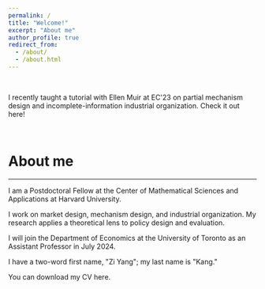 ```yaml
---
permalink: /
title: "Welcome!"
excerpt: "About me"
author_profile: true
redirect_from: 
  - /about/
  - /about.html
---
```


<br>

I recently taught a tutorial with <a href="https://ellenmuir.net" style="text-decoration:none">Ellen Muir</a> at <a href="https://ec23.sigecom.org/" style="text-decoration:none">EC'23</a> on partial mechanism design and incomplete-information industrial organization. Check it out <a href="ec'23-tutorial" style="text-decoration:none">here</a>!  

<br>

# About me
---

I am a Postdoctoral Fellow at the <a href="https://cmsa.fas.harvard.edu/" style="text-decoration:none">Center of Mathematical Sciences and Applications at Harvard University</a>.

I work on market design, mechanism design, and industrial organization.  My research applies a theoretical lens to policy design and evaluation.

I will join the <a href="https://www.economics.utoronto.ca/index.php" style="text-decoration:none">Department of Economics at the University of Toronto</a> as an Assistant Professor in July 2024.

I have a two-word first name, "Zi Yang"; my last name is "Kang."  

You can download my CV <a href="/files/CV.pdf" style="text-decoration:none">here</a>.
